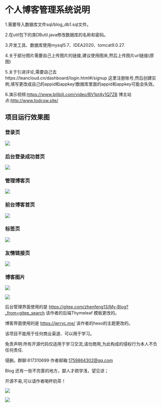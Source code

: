 # 个人博客管理系统说明

1.需要导入数据库文件sql/blog_db1.sql文件。

2.在util包下的类DButil.java修改数据库的名称和密码。

3.开发工具、数据库使用mysql5.7、IDEA2020、tomcat9.0.27.

4.关于部分图片需要自己上传图片的链接,建议使用图床,然后上传图片url链接(原图)

5.关于引进评论,需要自己去https://leancloud.cn/dashboard/login.html#/signup 这里注册账号,然后创建实例,填写更改成自己的appid和appkey!数据库里面的appid和appkey可能会失效。

6.演示视频:https://www.bilibili.com/video/BV1pt4y1Q7ZB 博主站点:http://www.todcsw.site/
## 项目运行效果图

### 登录页

![](https://s1.ax1x.com/2020/06/25/N0cl5R.png)

### 后台登录成功首页

![](https://s1.ax1x.com/2020/06/25/N0ciUs.png)

### 管理博客页

![](https://s1.ax1x.com/2020/06/25/N0cyxf.png)



### 前台博客首页

![](https://s1.ax1x.com/2020/06/25/N0cgsS.png)

### 标签页

![](https://s1.ax1x.com/2020/06/25/N0cXdJ.png)

### 友情链接页

![](https://s1.ax1x.com/2020/06/25/N0cbsU.png)

### 博客图片

![](https://s1.ax1x.com/2020/06/25/N0cfaj.png)

![](https://s1.ax1x.com/2020/06/25/N0chIs.png)



后台管理界面使用的是 https://gitee.com/zhenfeng13/My-Blog?_from=gitee_search 该作者的后端Thymeleaf 模板更改的。

博客界面使用的是 https://jerryc.me/ 该作者的hexo的主题更改的。

该项目不能用于任何商业渠道、可以用于学习。

免责声明:所有开源代码仅适用于学习交流,请勿商用,为此构成的侵权行为本人不负任何责任.

侵删。群聊:617310699  作者邮箱:1759864302@qq.com

Blog 还有一些不完善的地方，鄙人才疏学浅，望见谅；

开源不易,可以请作者喝杯奶茶！

![](http://www.todcsw.site/img/wechat.jpg)

![](http://www.todcsw.site/img/alipay.jpg)



